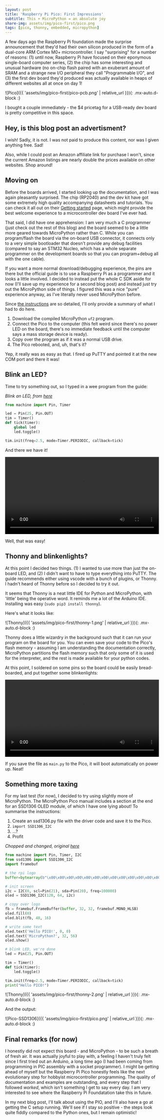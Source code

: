 ```yaml
---
layout: post
title: 'Raspberry Pi Pico: First Impressions'
subtitle: This + MicroPython = an absolute joy
share-img: assets/img/pico-first/pico.png
tags: [pico, thonny, embedded, micropython]
---
```


A few days ago the Raspberry Pi foundation made the surprise announcement that they'd had their own silicon produced in the form of a dual-core ARM Cortex M0+ microcontroller. 
I say "surprising" for a number of reasons: (1) until now, Raspberry Pi have focused on their eponymous single-board computer series, (2) the chip has some interesting and unusual hardware (no on-chip flash paired with an exuberant amount of SRAM and a strange new I/O peripheral they call "Programmable I/O", and (3) the first dev board they'd produced was actually available in heaps of different websites all at once on day 1!

![Pico]({{ 'assets/img/pico-first/pico-pcb.png' | relative_url }}){: .mx-auto.d-block :}

I bought a couple immediately - the $4 pricetag for a USB-ready dev board is pretty competitive in this space.

## Hey, is this blog post an advertisment?

I wish! Sadly, it is not. I was not paid to produce this content, nor was I given anything free. Sad! 

Also, while I could post an Amazon affiliate link for purchase I won't, since the current Amazon listings are nearly double the prices available on other websites. Shop around! 

## Moving on

Before the boards arrived, I started looking up the documentation, and I was again pleasantly surprised. The chip (RP2040) and the dev kit have got some extremely high quality accompanying datasheets and tutorials. You can check it all out on their [Getting started](https://www.raspberrypi.org/documentation/pico/getting-started/) page, which might provide the best welcome experience to a microcontroller dev board I've ever had.

That said, I did have one apprehension: I am very much a C programmer (just check out the rest of this blog) and the board seemed to be a little more geared towards MicroPython rather than C. 
While you can program/flash the board via the on-board USB connector, it connects only to a very simple bootloader that doesn't provide any debug facilities (compared to say an STM32 Nucleo, which has a whole separate programmer on the development boards so that you can program+debug all with the one cable). 

If you want a more normal download/debugging experience, the pins are there but the official guide is to use a Raspberry Pi as a programmer and it looks a little involved. I decided to instead put the whole C SDK aside for now (I'll save up my experience for a second blog post) and instead just try out the MicroPython side of things. I figured this was a nice "pure" experience anyway, as I've literally never used MicroPython before.

Since [the instructions](https://datasheets.raspberrypi.org/pico/sdk/pico_python_sdk.pdf) are so detailed, I'll only provide a summary of what I had to do here.
1. Download the compiled MicroPython `uf2` program.
2. Connect the Pico to the computer (this felt weird since there's no power LED on the board, there's no immediate feedback until the computer says a mass storage device is ready).
3. Copy over the program as if it was a normal USB drive.
4. The Pico rebooted, and, uh, that's it?

Yep, it really was as easy as that. I fired up PuTTY and pointed it at the new COM port and there it was!

## Blink an LED?

Time to try something out, so I typed in a wee program from the guide:

*Blink an LED, from [here](https://github.com/raspberrypi/pico-micropython-examples/blob/master/blink/blink.py)*
```python
from machine import Pin, Timer

led = Pin(25, Pin.OUT)
tim = Timer()
def tick(timer):
    global led
    led.toggle()

tim.init(freq=2.5, mode=Timer.PERIODIC, callback=tick)
```

And there we have it!

<video width='100%' controls>
  <source src="{{ '/assets/vid/pico-first/blink-1.mp4' | relative_url }}" type="video/mp4">
Your browser does not support the video tag.
</video>

Well, that was easy!

## Thonny and blinkenlights?

At this point I decided two things. (1) I wanted to use more than just the on-board LED, and (2) I didn't want to have to type everything into PuTTY. 
The guide recommends either using vscode with a bunch of plugins, or Thonny. I hadn't heard of Thonny before so I decided to try it out. 

It seems that Thonny is a neat little IDE for Python and MicroPython, with 'little' being the operative word. It reminds me a lot of the Arduino IDE. Installing was easy (`sudo pip3 install thonny`). 

Here's what it looks like:

![Thonny]({{ 'assets/img/pico-first/thonny-1.png' | relative_url }}){: .mx-auto.d-block :}

Thonny does a little wizardry in the background such that it can run your program on the board for you. You can even save your code to the Pico's flash memory - assuming I am understanding the documentation correctly, MicroPython partitions the flash memory such that only some of it is used for the interpreter, and the rest is made available for your python codes.

At this point, I soldered on some pins so the board could be easily bread-boarded, and put together some blinkenlights:

<video width='100%' controls>
  <source src="{{ '/assets/vid/pico-first/blink-2.mp4' | relative_url }}" type="video/mp4">
Your browser does not support the video tag.
</video>

If you save the file as `main.py` to the Pico, it will boot automatically on power up. Neat!

## Something more taxing

For my last test (for now), I decided to try using slightly more of MicroPython. The MicroPython Pico manual includes a section at the end for an SSD1306 OLED module, of which I have one lying about! 
To summarise the instructions: 
1. Create an ssd1306.py file with the driver code and save it to the Pico.
2. `import SSD1306_I2C`
3. ...?
4. Profit

*Chopped and changed, original [here](https://github.com/raspberrypi/pico-micropython-examples/blob/master/i2c/1106oled/i2c_1106oled_using_defaults.py)*
```python
from machine import Pin, Timer, I2C
from ssd1306 import SSD1306_I2C
import framebuf

# the rpi logo
buffer=bytearray(b"\x00\x00\x00\x00\x00\x00\x00\x00\x00\x00\x00\x00\x00|?\x00\x01\x86@\x80\x01\x01\x80\x80\x01\x11\x88\x80\x01\x05\xa0\x80\x00\x83\xc1\x00\x00C\xe3\x00\x00~\xfc\x00\x00L'\x00\x00\x9c\x11\x00\x00\xbf\xfd\x00\x00\xe1\x87\x00\x01\xc1\x83\x80\x02A\x82@\x02A\x82@\x02\xc1\xc2@\x02\xf6>\xc0\x01\xfc=\x80\x01\x18\x18\x80\x01\x88\x10\x80\x00\x8c!\x00\x00\x87\xf1\x00\x00\x7f\xf6\x00\x008\x1c\x00\x00\x0c\x00\x00\x03\xc0\x00\x00\x00\x00\x00\x00\x00\x00\x00\x00\x00\x00\x00")

# init screen
i2c = I2C(0, scl=Pin(21), sda=Pin(20), freq=100000)
oled = SSD1306_I2C(128, 64, i2c)

# copy over logo
fb = framebuf.FrameBuffer(buffer, 32, 32, framebuf.MONO_HLSB)
oled.fill(0)
oled.blit(fb, 48, 16)

# write some text
oled.text('Hello PICO!', 0, 0)
oled.text('MicroPython?', 32, 56)
oled.show()

# blink LED, we're done
led = Pin(25, Pin.OUT)

tim = Timer()
def tick(timer):
    led.toggle()

tim.init(freq=2.5, mode=Timer.PERIODIC, callback=tick)
print("Hello PICO!")
```

![Thonny]({{ 'assets/img/pico-first/thonny-2.png' | relative_url }}){: .mx-auto.d-block :}

And the output:

![Pico-SSD1306]({{ 'assets/img/pico-first/pico.png' | relative_url }}){: .mx-auto.d-block :}

## Final remarks (for now)

I honestly did not expect this board - and MicroPython - to be such a breath of fresh air. It was actually joyful to play with, a feeling I haven't truly felt since I first tried out an Arduino, a long time ago (I had been coming from programming in PIC assembly with a socket programmer). I might be getting ahead of myself but the Raspberry Pi Pico honestly feels like the next evolutionary step for hobbyist microcontroller programming. The quality of documentation and examples are outstanding, and every step that I followed _worked_, which isn't something I get to say every day. I am very interested to see where the Raspberry Pi Foundatation take this in future.

In my next blog post, I'll talk about using the PIO, and I'll also have a go at getting the C setup running. We'll see if I stay so positive - the steps look quite fiddly compared to the Python ones, but I remain optimistic!